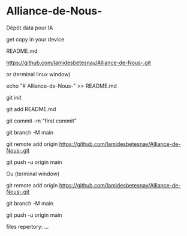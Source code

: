 # Alliance-de-Nous-
Dépôt data pour IA

get copy in your device

README.md

https://github.com/lamidesbetesnay/Alliance-de-Nous-.git


or (terminal linux window)

echo "# Alliance-de-Nous-" >> README.md

git init

git add README.md

git commit -m "first commit"

git branch -M main

git remote add origin https://github.com/lamidesbetesnay/Alliance-de-Nous-.git

git push -u origin main


Ou (terminal window)

git remote add origin https://github.com/lamidesbetesnay/Alliance-de-Nous-.git

git branch -M main

git push -u origin main


files repertory:
...
